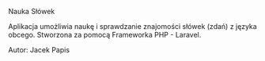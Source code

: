 Nauka Słówek

Aplikacja umożliwia naukę i sprawdzanie znajomości słówek (zdań) z języka obcego. Stworzona za pomocą Frameworka PHP - Laravel.

Autor: Jacek Papis
